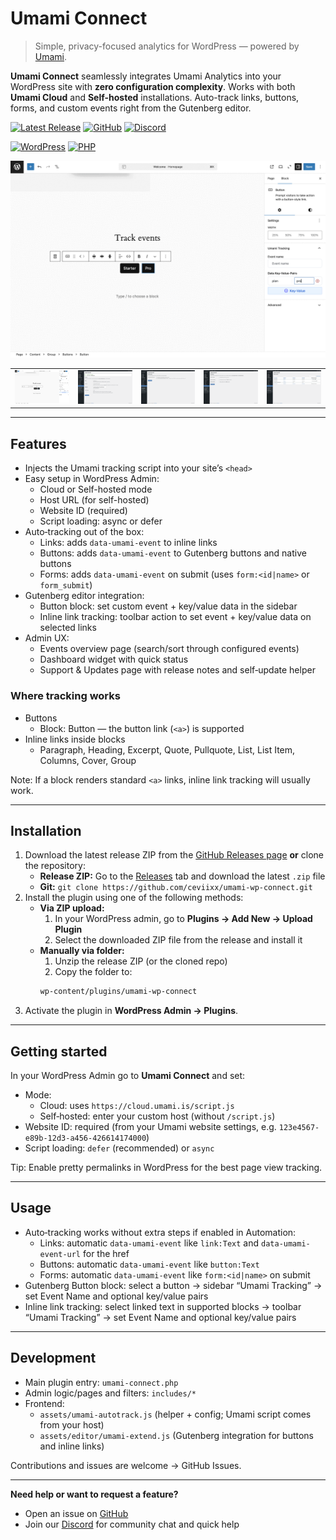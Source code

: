 # Umami Connect

> Simple, privacy-focused analytics for WordPress — powered by [Umami](https://umami.is).

**Umami Connect** seamlessly integrates Umami Analytics into your WordPress site with **zero configuration complexity**. Works with both **Umami Cloud** and **Self-hosted** installations. Auto-track links, buttons, forms, and custom events right from the Gutenberg editor.

[![Latest Release](https://img.shields.io/github/v/release/ceviixx/umami-wp-connect?label=Latest)](https://github.com/ceviixx/umami-wp-connect/releases/latest)
[![GitHub](https://img.shields.io/badge/GitHub-Issues-181717?logo=github)](https://github.com/ceviixx/umami-wp-connect/issues)
[![Discord](https://img.shields.io/badge/Discord-Community-5865F2?logo=discord&logoColor=white)](https://discord.gg/84w4CQU7Jb)

[![WordPress](https://img.shields.io/badge/WordPress-5.0%2B-21759B?logo=wordpress&logoColor=white)](https://wordpress.org/)
[![PHP](https://img.shields.io/badge/PHP-7.4%2B-777BB4?logo=php&logoColor=white)](https://php.net/)

![umami Connect](screens/umami-connect-demo.gif)


<table>
  <tr>
   <td><img src="screens/editor-tracking.png" alt="Editor tracking" width="200"></td>
    <td><img src="./screens/setup-general.png" alt="Setup general" width="200"></td>
    <td><img src="./screens/setup-self-protection.png" alt="Setup self protection" width="200"></td>
    <td><img src="screens/setup-automation.png" alt="Setup automation" width="200"></td>
    <td><img src="screens/setup-event-overview.png" alt="Setup event overview" width="200"></td>
  </tr>
</table>



---


## Features

- Injects the Umami tracking script into your site’s `<head>`
- Easy setup in WordPress Admin:
  - Cloud or Self-hosted mode
  - Host URL (for self-hosted)
  - Website ID (required)
  - Script loading: async or defer
- Auto‑tracking out of the box:
  - Links: adds `data-umami-event` to inline links
  - Buttons: adds `data-umami-event` to Gutenberg buttons and native buttons
  - Forms: adds `data-umami-event` on submit (uses `form:<id|name>` or `form_submit`)
- Gutenberg editor integration:
  - Button block: set custom event + key/value data in the sidebar
  - Inline link tracking: toolbar action to set event + key/value data on selected links
- Admin UX:
  - Events overview page (search/sort through configured events)
  - Dashboard widget with quick status
  - Support & Updates page with release notes and self‑update helper

### Where tracking works

- Buttons
  - Block: Button — the button link (`<a>`) is supported
- Inline links inside blocks
  - Paragraph, Heading, Excerpt, Quote, Pullquote, List, List Item, Columns, Cover, Group

Note: If a block renders standard `<a>` links, inline link tracking will usually work.

---

## Installation


1. Download the latest release ZIP from the [GitHub Releases page](https://github.com/ceviixx/umami-wp-connect/releases) **or** clone the repository:
   - **Release ZIP:** Go to the [Releases](https://github.com/ceviixx/umami-wp-connect/releases) tab and download the latest `.zip` file
   - **Git:** `git clone https://github.com/ceviixx/umami-wp-connect.git`
2. Install the plugin using one of the following methods:
   - **Via ZIP upload:**
     1. In your WordPress admin, go to **Plugins → Add New → Upload Plugin**
     2. Select the downloaded ZIP file from the release and install it
    - **Manually via folder:**
      1. Unzip the release ZIP (or the cloned repo)
      2. Copy the folder to:
        ```bash
        wp-content/plugins/umami-wp-connect
        ```
3. Activate the plugin in **WordPress Admin → Plugins**.

---

## Getting started

In your WordPress Admin go to **Umami Connect** and set:

- Mode:
  - Cloud: uses `https://cloud.umami.is/script.js`
  - Self‑hosted: enter your custom host (without `/script.js`)
- Website ID: required (from your Umami website settings, e.g. `123e4567-e89b-12d3-a456-426614174000`)
- Script loading: `defer` (recommended) or `async`


Tip: Enable pretty permalinks in WordPress for the best page view tracking.

---

## Usage

- Auto‑tracking works without extra steps if enabled in Automation:
  - Links: automatic `data-umami-event` like `link:Text` and `data-umami-event-url` for the href
  - Buttons: automatic `data-umami-event` like `button:Text`
  - Forms: automatic `data-umami-event` like `form:<id|name>` on submit
- Gutenberg Button block: select a button → sidebar “Umami Tracking” → set Event Name and optional key/value pairs
- Inline link tracking: select linked text in supported blocks → toolbar “Umami Tracking” → set Event Name and optional key/value pairs

---

## Development


- Main plugin entry: `umami-connect.php`
- Admin logic/pages and filters: `includes/*`
- Frontend:
  - `assets/umami-autotrack.js` (helper + config; Umami script comes from your host)
  - `assets/editor/umami-extend.js` (Gutenberg integration for buttons and inline links)

Contributions and issues are welcome → GitHub Issues.

---

**Need help or want to request a feature?**

- Open an issue on [GitHub](https://github.com/ceviixx/umami-wp-connect/issues)
- Join our [Discord](https://discord.gg/84w4CQU7Jb) for community chat and quick help

